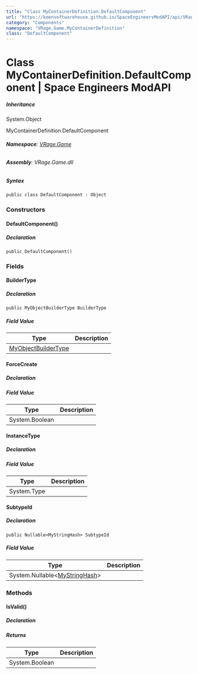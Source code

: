 ```yaml
---
title: "Class MyContainerDefinition.DefaultComponent"
url: "https://keensoftwarehouse.github.io/SpaceEngineersModAPI/api/VRage.Game.MyContainerDefinition.DefaultComponent.html"
category: "Components"
namespace: "VRage.Game.MyContainerDefinition"
class: "DefaultComponent"
---
```


# Class MyContainerDefinition.DefaultComponent | Space Engineers ModAPI

##### Inheritance

System.Object

MyContainerDefinition.DefaultComponent

###### **Namespace**: [VRage.Game](https://keensoftwarehouse.github.io/SpaceEngineersModAPI/api/VRage.Game.html)

###### **Assembly**: VRage.Game.dll

##### Syntax

```
public class DefaultComponent : Object
```

### Constructors

#### DefaultComponent()

##### Declaration

```
public DefaultComponent()
```

### Fields

#### BuilderType

##### Declaration

```
public MyObjectBuilderType BuilderType
```

##### Field Value

| Type | Description |
| --- | --- |
| [MyObjectBuilderType](https://keensoftwarehouse.github.io/SpaceEngineersModAPI/api/VRage.ObjectBuilders.MyObjectBuilderType.html) |     |

#### ForceCreate

##### Declaration

##### Field Value

| Type | Description |
| --- | --- |
| System.Boolean |     |

#### InstanceType

##### Declaration

##### Field Value

| Type | Description |
| --- | --- |
| System.Type |     |

#### SubtypeId

##### Declaration

```
public Nullable<MyStringHash> SubtypeId
```

##### Field Value

| Type | Description |
| --- | --- |
| System.Nullable<[MyStringHash](https://keensoftwarehouse.github.io/SpaceEngineersModAPI/api/VRage.Utils.MyStringHash.html)\> |     |

### Methods

#### IsValid()

##### Declaration

##### Returns

| Type | Description |
| --- | --- |
| System.Boolean |     |